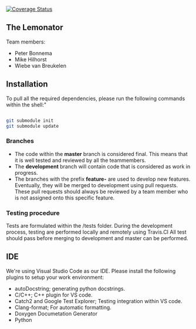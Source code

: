 [![Coverage Status](https://coveralls.io/repos/github/PBonnema/lemonator/badge.svg)](https://coveralls.io/github/PBonnema/lemonator)
## The Lemonator

Team members:
- Peter Bonnema
- Mike Hilhorst
- Wiebe van Breukelen

## Installation
To pull all the required dependencies, please run the following commands within the shell:"

```bash

git submodule init
git submodule update

```

### Branches
- The code within the **master** branch is considered final. This means that it is well tested and reviewed by all the teammembers.
- The **development** branch will contain code that is considered as work in progress.
- The branches with the prefix **feature-** are used to develop new features. Eventually, they will be merged to development using pull requests. These pull requests should always be reviewed by a team member who is not assigned onto this specific feature.

### Testing procedure
Tests are formulated within the /tests folder. During the development process, testing are performed locally and remotely using Travis.CI
All test should pass before merging to development and master can be performed. 

## IDE
We're using Visual Studio Code as our IDE. Please install the following plugins to setup your work environment:
- autoDocstring; generating python docstrings.
- C/C++; C++ plugin for VS code.
- Catch2 and Google Test Explorer; Testing integration within VS code.
- Clang-format; For automatic formatting.
- Doxygen Documetation Generator
- Python
